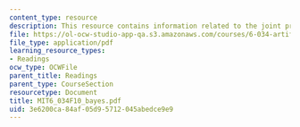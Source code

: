```yaml
---
content_type: resource
description: This resource contains information related to the joint probability table.
file: https://ol-ocw-studio-app-qa.s3.amazonaws.com/courses/6-034-artificial-intelligence-fall-2010/3e6200ca84af05d95712045abedce9e9_MIT6_034F10_bayes.pdf
file_type: application/pdf
learning_resource_types:
- Readings
ocw_type: OCWFile
parent_title: Readings
parent_type: CourseSection
resourcetype: Document
title: MIT6_034F10_bayes.pdf
uid: 3e6200ca-84af-05d9-5712-045abedce9e9
---
```


